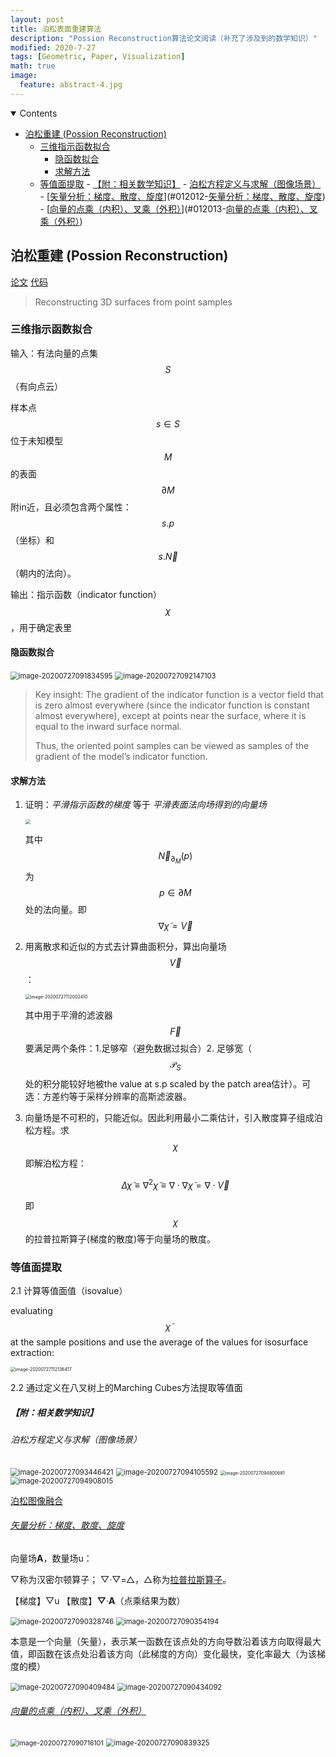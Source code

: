 ```yaml
---
layout: post
title: 泊松表面重建算法
description: "Possion Reconstruction算法论文阅读（补充了涉及到的数学知识）"
modified: 2020-7-27
tags: [Geometric, Paper, Visualization]
math: true
image:
  feature: abstract-4.jpg
---
```

<details open><!-- 可选open -->
<summary>Contents</summary>
<div markdown="1">
<!-- TOC -->

   - [泊松重建 (Possion Reconstruction)](#01-泊松重建(PossionReconstruction))
      - [三维指示函数拟合](#011-三维指示函数拟合)
         - [隐函数拟合](#0111-隐函数拟合)
         - [求解方法](#0112-求解方法)
      - [等值面提取](#012-等值面提取)
               - [【附：相关数学知识】](#01201-【附：相关数学知识】)
                  - [泊松方程定义与求解（图像场景）](#012011-泊松方程定义与求解（图像场景）)
                  - [[矢量分析：梯度、散度、旋度](https://zhuanlan.zhihu.com/p/22654688)](#012012-[矢量分析：梯度、散度、旋度](https://zhuanlan.zhihu.com/p/22654688))
                  - [[向量的点乘（内积）、叉乘（外积）](https://www.cnblogs.com/gxcdream/p/7597865.html)](#012013-[向量的点乘（内积）、叉乘（外积）](https://www.cnblogs.com/gxcdream/p/7597865.html))

<!-- /TOC -->
</div>
</details>

<a id="toc_anchor" name="#01-泊松重建(PossionReconstruction)"></a>

## 泊松重建 (Possion Reconstruction)

[论文](http://hhoppe.com/poissonrecon.pdf)	[代码](https://github.com/mkazhdan/PoissonRecon)

> Reconstructing 3D surfaces from point samples

<a id="toc_anchor" name="#011-三维指示函数拟合"></a>

### 三维指示函数拟合

输入：有法向量的点集$$S$$（有向点云）

样本点 $$s\in{S}$$ 位于未知模型 $$M$$ 的表面 $$∂M$$ 附in近，且必须包含两个属性： $$s.p$$（坐标）和 $$s.\overrightarrow{N}$$（朝内的法向）。 

输出：指示函数（indicator function）$$\chi$$，用于确定表里

<!--more-->

<a id="toc_anchor" name="#0111-隐函数拟合"></a>

#### 隐函数拟合

<img src="{{ site.url }}/images/2020-07-27-PossionRecon/image-20200727091834595.png" alt="image-20200727091834595" style="zoom:80%;" />

<img src="{{ site.url }}/images/2020-07-27-PossionRecon/image-20200727092147103.png" alt="image-20200727092147103" style="zoom:80%;" />

> Key insight: The gradient of the indicator function is a vector field that is zero almost everywhere (since the indicator function is constant almost everywhere), except at points near the surface, where it is equal to the inward surface normal. 
>
> Thus, the oriented point samples can be viewed as samples of the gradient of the model’s indicator function.

<a id="toc_anchor" name="#0112-求解方法"></a>

#### 求解方法

1. 证明：*平滑指示函数的梯度* 等于 *平滑表面法向场得到的向量场* 

   <img src="{{ site.url }}/images/2020-07-27-PossionRecon/image-20200727111811022.png" style="zoom:50%;" />

   其中$$\overrightarrow N_{\partial_{M}}(p)$$为$$p\in∂M$$处的法向量。即$$\nabla\widetilde\chi=\overrightarrow{V}$$

2. 用离散求和近似的方式去计算曲面积分，算出向量场$$\overrightarrow{V}$$：

   <img src="{{ site.url }}/images/2020-07-27-PossionRecon/image-20200727111653923.png" alt="image-20200727112002410" style="zoom:50%;" />

   其中用于平滑的滤波器$$\overrightarrow{F}$$要满足两个条件：1.足够窄（避免数据过拟合）2. 足够宽（$$\mathcal P_S$$处的积分能较好地被the value at s.p scaled by the patch area估计）。可选：方差约等于采样分辨率的高斯滤波器。

3. 向量场是不可积的，只能近似。因此利用最小二乘估计，引入散度算子组成泊松方程。求$$\chi$$即解泊松方程：

   $$\Delta\widetilde\chi\equiv\nabla^2\widetilde\chi\equiv\nabla\cdot{\nabla\widetilde\chi}=\nabla\cdot{\overrightarrow{V}}$$

   即$$\chi$$的拉普拉斯算子(梯度的散度)等于向量场的散度。

<a id="toc_anchor" name="#012-等值面提取"></a>

### 等值面提取

2.1 计算等值面值（isovalue）

evaluating $$\widetilde\chi$$ at the sample positions and use the average of the values for isosurface extraction:

<img src="{{ site.url }}/images/2020-07-27-PossionRecon/image-20200727112136417.png" alt="image-20200727112136417" style="zoom:50%;" />

2.2 通过定义在八叉树上的Marching Cubes方法提取等值面

<a id="toc_anchor" name="#01201-【附：相关数学知识】"></a>

##### 【附：相关数学知识】

<a id="toc_anchor" name="#012011-泊松方程定义与求解（图像场景）"></a>

###### 泊松方程定义与求解（图像场景）

<img src="{{ site.url }}/images/2020-07-27-PossionRecon/image-20200727093446421.png" alt="image-20200727093446421" style="zoom:80%;" />

<img src="{{ site.url }}/images/2020-07-27-PossionRecon/image-20200727094105592.png" alt="image-20200727094105592" style="zoom:80%;" />

<img src="{{ site.url }}/images/2020-07-27-PossionRecon/image-20200727094800681.png" alt="image-20200727094800681" style="zoom:50%;center;" />

<img src="{{ site.url }}/images/2020-07-27-PossionRecon/image-20200727094908015.png" alt="image-20200727094908015" style="zoom:80%;" />

[泊松图像融合](https://zhuanlan.zhihu.com/p/68349210)

<a id="toc_anchor" name="#012012-[矢量分析：梯度、散度、旋度](https://zhuanlan.zhihu.com/p/22654688)"></a>

###### [矢量分析：梯度、散度、旋度](https://zhuanlan.zhihu.com/p/22654688)

向量场**A**，数量场u：

▽称为汉密尔顿算子； ▽·▽=△，△称为[拉普拉斯算子](https://blog.csdn.net/qq_30815237/article/details/86543091)。

【梯度】▽u	【散度】**▽**·**A**（点乘结果为数）

<img src="{{ site.url }}/images/2020-07-27-PossionRecon/image-20200727090328746.png" alt="image-20200727090328746" style="zoom:80%;" />

<img src="{{ site.url }}/images/2020-07-27-PossionRecon/image-20200727090354194.png" alt="image-20200727090354194" style="zoom:80%;" />

本意是一个向量（矢量），表示某一函数在该点处的方向导数沿着该方向取得最大值，即函数在该点处沿着该方向（此梯度的方向）变化最快，变化率最大（为该梯度的模）

<img src="{{ site.url }}/images/2020-07-27-PossionRecon/image-20200727090409484.png" alt="image-20200727090409484" style="zoom:80%;" />

<img src="{{ site.url }}/images/2020-07-27-PossionRecon/image-20200727090434092.png" alt="image-20200727090434092" style="zoom:80%;" />

<a id="toc_anchor" name="#012013-[向量的点乘（内积）、叉乘（外积）](https://www.cnblogs.com/gxcdream/p/7597865.html)"></a>

###### [向量的点乘（内积）、叉乘（外积）](https://www.cnblogs.com/gxcdream/p/7597865.html)

<img src="{{ site.url }}/images/2020-07-27-PossionRecon/image-20200727090716101.png" alt="image-20200727090716101" style="zoom:75%;" />

<img src="{{ site.url }}/images/2020-07-27-PossionRecon/image-20200727090839325.png" alt="image-20200727090839325" style="zoom:80%;" />


